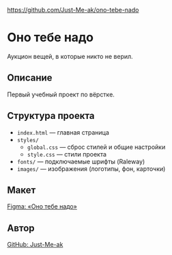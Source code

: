 https://github.com/Just-Me-ak/ono-tebe-nado

# Оно тебе надо

Аукцион вещей, в которые никто не верил.

## Описание

Первый учебный проект по вёрстке.

## Структура проекта

- `index.html` — главная страница
- `styles/`
  - `global.css` — сброс стилей и общие настройки
  - `style.css` — стили проекта
- `fonts/` — подключаемые шрифты (Raleway)
- `images/` — изображения (логотипы, фон, карточки)

## Макет

[Figma: «Оно тебе надо»](https://www.figma.com/design/PqHJvUBvwCsv8UmOUPWBXJ/1-)

## Автор

[GitHub: Just-Me-ak](https://github.com/Just-Me-ak)
